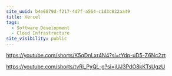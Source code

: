 ```yaml
---
site_uuid: b4e6879d-f217-4d7f-a564-c1d3c822aa49
title: Vercel
tags:
  - Software Development
  - Cloud Infrastructure
site_visibility: public
---
```


https://youtube.com/shorts/K5qDnLxr4N4?si=tYdp-uD5-Z6Nc2zt

https://youtube.com/shorts/tvRj_PyQL-g?si=jUJ3PdO8kKTsUgzU